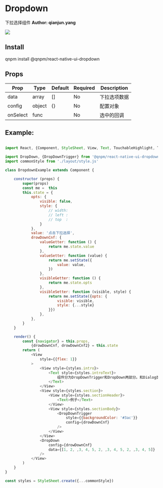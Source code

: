 Dropdown
========

下拉选择组件
**Author: qianjun.yang**

![](http://7xkm02.com1.z0.glb.clouddn.com/Dropdown.png)

Install
-------
qnpm install @qnpm/react-native-ui-dropdown



Props
-----
Prop                  | Type     | Default                   | Required | Description
--------------------- | -------- | ------------------------- | -------- | -----------
data|array|[]|No|下拉选项数据
config|object|{}|No|配置对象
onSelect|func||No|选中的回调

Example:
--------
```javascript

import React, {Component, StyleSheet, View, Text, TouchableHighlight, TouchableOpacity, ScrollView, TextInput} from 'react-native'

import DropDown, {DropDownTrigger} from '@qnpm/react-native-ui-dropdown'
import commonStyle from './layout/style.js'

class DropdownExample extends Component {

    constructor (props) {
        super(props)
        const me =  this
        this.state = {
            opts: {
                visible: false,
                style: {
                    // width:
                    // left :
                    // top  :
                }
            },
            value: '点击下拉选择',
            drowDownCnf: {
                valueGetter: function () {
                    return me.state.value
                },
                valueSetter: function (value) {
                    return me.setState({
                        value: value,
                    })
                },
                visibleGetter: function () {
                    return me.state.opts
                },
                visibleSetter: function (visible, style) {
                    return me.setState({opts: {
                        visible: visible,
                        style: {...style}
                    }})
                },
            },
        }
    }

    render() {
        const {navigator} = this.props,
            {drowDownCnf, drowDownCnf2} = this.state
        return (
            <View
                style={{flex: 1}}
            >
                <View style={styles.intro}>
                    <Text style={styles.introText}>
                        组件分为DropDownTrigger和DropDown两部分。和Dialog类似，应该把DropDown放在靠后的结构上，以使其正常渲染。
                    </Text>
                </View>
                <View style={styles.section}>
                    <View style={styles.sectionHeader}>
                        <Text>例子</Text>
                    </View>
                    <View style={styles.sectionBody}>
                        <DropDownTrigger
                            style={{backgroundColor: '#3ac'}}
                            config={drowDownCnf}
                        />
                    </View>
                </View>
                <DropDown
                    config={drowDownCnf}
                    data={[1, 2, ,3, 4, 5, 2, ,3, 4, 5, 2, ,3, 4, 5]}
                />
            </View>
        )
    }
}

const styles = StyleSheet.create({...commonStyle})

```